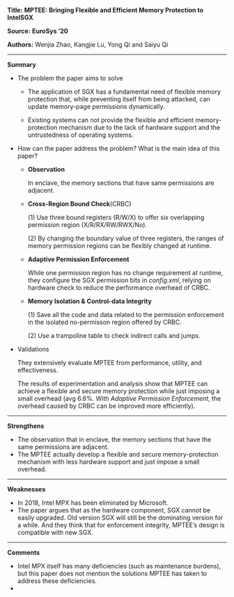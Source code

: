 **Title:** **MPTEE: Bringing Flexible and Efficient Memory Protection to IntelSGX**

**Source:** **EuroSys ’20**

**Authors:** Wenjia Zhao, Kangjie Lu, Yong Qi and Saiyu Qi 

---

**Summary**

- The problem the paper aims to solve

  - The application of SGX has a fundamental need of flexible memory protection that, while preventing itself from being attacked, can update memory-page permissions dynamically.

  - Existing systems can not provide the flexible and efficient memory-protection mechanism due to the lack of hardware support and the untrustedness of operating systems.

- How can the paper address the problem? What is the main idea of this paper?

  - **Observation**

    In enclave, the memory sections that have same permissions are adjacent.

  - **Cross-Region Bound Check**(CRBC)

    (1) Use three bound registers (R/W/X) to offer six overlapping permission region (X/R/RX/RW/RWX/No).

    (2) By changing the boundary value of three registers, the ranges of memory permission regions can be flexibly changed at runtime.

  - **Adaptive Permission Enforcement**

    While one permission region has no change requirement at runtime, they configure the SGX permission bits in *config.xml*, relying on hardware check to reduce the performance overhead of CRBC.

  - **Memory Isolation & Control-data Integrity**

    (1) Save all the code and data related to the permission enforcement in the isolated no-permisson region offered by CRBC. 

    (2) Use a trampoline table to check indirect calls and jumps.

- Validations

  They extensively evaluate MPTEE from performance, utility, and effectiveness. 

  The results of experimentation and analysis show that MPTEE can achieve a flexible and secure memory protection while just imposing a small overhead (avg 6.6%. With *Adaptive Permission Enforcement*, the overhead caused by CRBC can be improved more efficiently).

---

**Strengthens**  

- The observation that  in enclave, the memory sections that have the same permissions are adjacent.
- The MPTEE actually develop a  flexible and secure memory-protection mechanism with less hardware support and just impose a small overhead.

---

**Weaknesses**  

- In 2018, Intel MPX has been eliminated by Microsoft. 
- The paper argues that as the hardware component, SGX cannot be easily upgraded. Old version SGX will still be the dominating version for a while. And they think that for enforcement integrity, MPTEE’s design is compatible with new SGX.

---

**Comments**  

- Intel MPX itself has many deficiencies (such as maintenance burdens), but this paper does not mention the solutions MPTEE has taken to address these deficiencies.
- 

